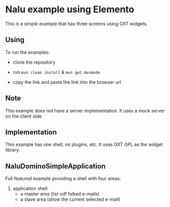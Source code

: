 # Nalu example using Elemento
This is a simple example that has three screens using GXT widgets.

## Using
To run the examples:

* clone the repository

* run `mvn clean install` & `mvn gwt:devmode`

* copy the link and paste the link into the browser url

## Note
This example does not have a server implementation. It uses a mock server on the client side.

## Implementation
This example has one shell, no plugins, etc. It uses GXT GPL as the widget library.

## NaluDominoSimpleApplication
Full featured example providing a shell with four areas:

1. application shell:
      * a master area (list odf falked e-mails)
      * a slave area (show the current selected e-mail)
